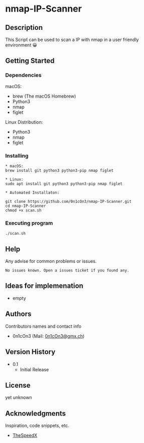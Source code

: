 # nmap-IP-Scanner

## Description

This Script can be used to scan a IP with nmap in a user friendly environment 😀


## Getting Started

### Dependencies

macOS:
* brew (The macOS Homebrew)
* Python3
* nmap
* figlet

Linux Distribution: 
* Python3
* nmap
* figlet

### Installing

```
* macOS:
brew install git python3 python3-pip nmap figlet

* Linux:
sudo apt install git python3 python3-pip nmap figlet

* Automated Installaton:

git clone https://github.com/0n1cOn3/nmap-IP-Scanner.git
cd nmap-IP-Scanner
chmod +x scan.sh
```

### Executing program

```
./scan.sh
```

## Help

Any advise for common problems or issues.
```
No issues known. Open a issues ticket if you found any.
```


## Ideas for implemenation

* empty

## Authors

Contributors names and contact info

- 0n1cOn3   (Mail: 0n1cOn3@gmx.ch)

## Version History

* 0.1
    * Initial Release

## License

yet unknown

## Acknowledgments

Inspiration, code snippets, etc.
* [TheSpeedX](https://github.com/TheSpeedX)

